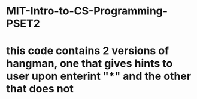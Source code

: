 # MIT-Intro-to-CS-Programming-PSET2

# this code contains 2 versions of hangman, one that gives hints to user upon enterint "*" and the other that does not
